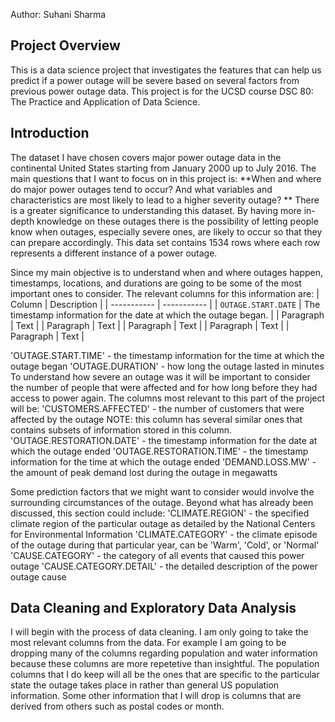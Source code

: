 Author: Suhani Sharma
## Project Overview
This is a data science project that investigates the features that can help us predict if a power outage will be severe based on several factors from previous power outage data. This project is for the UCSD course DSC 80: The Practice and Application of Data Science.

## Introduction
The dataset I have chosen covers major power outage data in the continental United States starting from January 2000 up to July 2016.
The main questions that I want to focus on in this project is: **When and where do major power outages tend to occur? And what variables and characteristics are most likely to lead to a higher severity outage? **
There is a greater significance to understanding this dataset. By having more in-depth knowledge on these outages there is the possibility of letting people know when outages, especially severe ones, are likely to occur so that they can prepare accordingly.
This data set contains 1534 rows where each row represents a different instance of a power outage.

Since my main objective is to understand when and where outages happen, timestamps, locations, and durations are going to be some of the most important ones to consider. The relevant columns for this information are: 
| Column | Description |
| ----------- | ----------- |
| `OUTAGE.START.DATE` | The timestamp information for the date at which the outage began.  |
| Paragraph | Text |
| Paragraph | Text |
| Paragraph | Text |
| Paragraph | Text |
| Paragraph | Text |

'OUTAGE.START.TIME' - the timestamp information for the time at which the outage began
'OUTAGE.DURATION' - how long the outage lasted in minutes
To understand how severe an outage was it will be important to consider the number of people that were affected and for how long before they had access to power again. The columns most relevant to this part of the project will be:
'CUSTOMERS.AFFECTED' - the number of customers that were affected by the outage NOTE: this column has several similar ones that contains subsets of information stored in this column.
'OUTAGE.RESTORATION.DATE' - the timestamp information for the date at which the outage ended
'OUTAGE.RESTORATION.TIME' - the timestamp information for the time at which the outage ended
'DEMAND.LOSS.MW' - the amount of peak demand lost during the outage in megawatts 

Some prediction factors that we might want to consider would involve the surrounding circumstances of the outage. Beyond what has already been discussed, this section could include:
'CLIMATE.REGION' - the specified climate region of the particular outage as detailed by the National Centers for Environmental Information
'CLIMATE.CATEGORY' - the climate episode of the outage during that particular year, can be 'Warm', 'Cold', or 'Normal'
'CAUSE.CATEGORY' - the category of all events that caused this power outage
'CAUSE.CATEGORY.DETAIL' - the detailed description of the power outage cause

## Data Cleaning and Exploratory Data Analysis
I will begin with the process of data cleaning. I am only going to take the most relevant columns from the data. For example I am going to be dropping many of the columns regarding population and water information because these columns are more repetetive than insightful. The population columns that I do keep will all be the ones that are specific to the particular state the outage takes place in rather than general US population information.
Some other information that I will drop is columns that are derived from others such as postal codes or month. 
